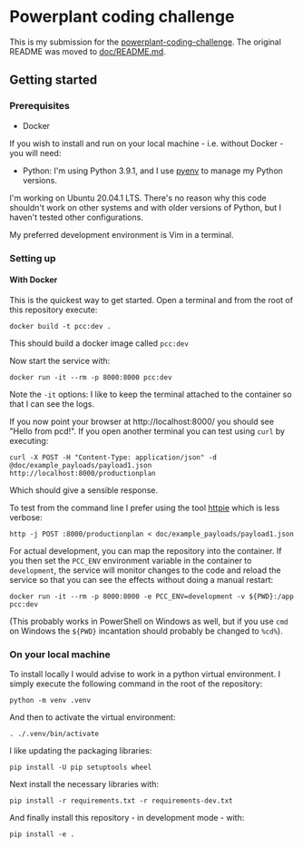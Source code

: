 # Powerplant coding challenge

This is my submission for the [powerplant-coding-challenge](https://github.com/gem-spaas/powerplant-coding-challenge).
The original README was moved to [doc/README.md](doc/README.md).

## Getting started

### Prerequisites

* Docker

If you wish to install and run on your local machine - i.e. without Docker - you will need:

* Python: I'm using Python 3.9.1, and I use [pyenv](https://github.com/pyenv/pyenv) to manage my Python versions.

I'm working on Ubuntu 20.04.1 LTS. There's no reason why this code shouldn't work on other systems and with older
versions of Python, but I haven't tested other configurations.

My preferred development environment is Vim in a terminal.


### Setting up

#### With Docker

This is the quickest way to get started. Open a terminal and from the root of this repository execute:

```
docker build -t pcc:dev .
```

This should build a docker image called `pcc:dev`

Now start the service with:

```
docker run -it --rm -p 8000:8000 pcc:dev
```

Note the `-it` options: I like to keep the terminal attached to the container so that I can see the logs.

If you now point your browser at http://localhost:8000/ you should see "Hello from pcd!".
If you open another terminal you can test using `curl` by executing:

```
curl -X POST -H "Content-Type: application/json" -d @doc/example_payloads/payload1.json http://localhost:8000/productionplan
```

Which should give a sensible response.

To test from the command line I prefer using the tool [httpie](https://httpie.io/) which is less verbose:

```
http -j POST :8000/productionplan < doc/example_payloads/payload1.json
```

For actual development, you can map the repository into the container. If you then set the `PCC_ENV` environment
variable in the container to `development`, the service will monitor changes to the code and reload the service so that
you can see the effects without doing a manual restart:

```
docker run -it --rm -p 8000:8000 -e PCC_ENV=development -v ${PWD}:/app pcc:dev
```

(This probably works in PowerShell on Windows as well, but if you use `cmd` on Windows the `${PWD}` incantation should
probably be changed to `%cd%`).


### On your local machine

To install locally I would advise to work in a python virtual environment. I simply execute the following command in the
root of the repository:

```
python -m venv .venv
```

And then to activate the virtual environment:

```
. ./.venv/bin/activate
```

I like updating the packaging libraries:

```
pip install -U pip setuptools wheel
```

Next install the necessary libraries with:

```
pip install -r requirements.txt -r requirements-dev.txt
```

And finally install this repository - in development mode - with:

```
pip install -e .
```
